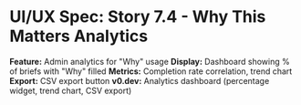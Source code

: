 # UI/UX Spec: Story 7.4 - Why This Matters Analytics
**Feature:** Admin analytics for "Why" usage
**Display:** Dashboard showing % of briefs with "Why" filled
**Metrics:** Completion rate correlation, trend chart
**Export:** CSV export button
**v0.dev:** Analytics dashboard (percentage widget, trend chart, CSV export)
